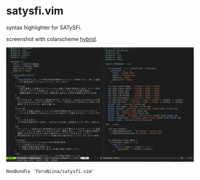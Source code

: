 satysfi.vim
====

syntax highlighter for SATySFi.

screenshot with colarscheme [hybrid](https://github.com/w0ng/vim-hybrid).

![](https://github.com/ToruNiina/satysfi.vim/blob/image/screenshot.png)

```vimscript
NeoBundle 'ToruNiina/satysfi.vim'
```
